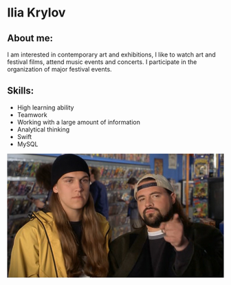 # Ilia Krylov


## About me:
I am interested in contemporary art and exhibitions, I like to watch art and festival films, attend music events and concerts. I participate in the organization of major festival events.

## Skills:
* High learning ability
* Teamwork
* Working with a large amount of information
* Analytical thinking
* Swift
* MySQL


![alt text](img/1.png "Picture")​
